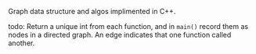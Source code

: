 Graph data structure and algos implimented in C++.

todo:
Return a unique int from each function, and in `main()` record them as nodes in a directed graph. An edge indicates that one function called another.
